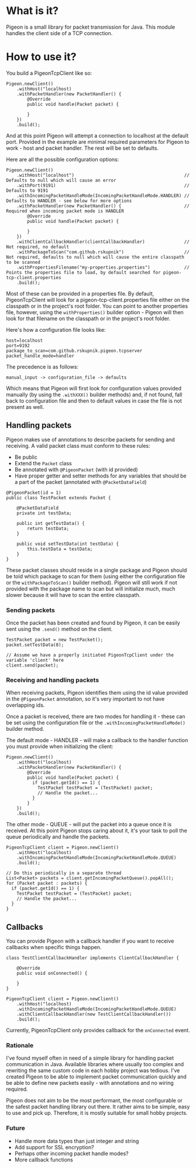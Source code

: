 # What is it?

Pigeon is a small library for packet transmission for Java. This module handles the client side of a TCP connection.

# How to use it?

You build a PigeonTcpClient like so:

```
Pigeon.newClient()
    .withHost("localhost)
    .withPacketHandler(new PacketHandler() {
        @Override
        public void handle(Packet packet) {

        }
    })
    .build();
```

And at this point Pigeon will attempt a connection to localhost at the default port. Provided in the example are minimal required parameters for Pigeon to work - host and packet handler. The rest will be set to defaults.

Here are all the possible configuration options:

```
Pigeon.newClient()
    .withHost("localhost")                                          // Defaults to null which will cause an error
    .withPort(9191)                                                 // Defaults to 9191
    .withIncomingPacketHandleMode(IncomingPacketHandleMode.HANDLER) // Defaults to HANDLER - see below for more options
    .withPacketHandler(new PacketHandler() {                        // Required when incoming packet mode is HANDLER
        @Override
        public void handle(Packet packet) {

        }
    })
    .withClientCallbackHandler(clientCallbackHandler)               // Not required, no default
    .withPackageToScan("com.github.rskupnik")                       // Not required, defaults to null which will cause the entire classpath to be scanned
    .withPropertiesFilename("my-properties.properties")             // Points the properties file to load, by default searched for pigeon-tcp-client.properties
    .build();
```

Most of these can be provided in a properties file. By default, PigeonTcpClient will look for a pigeon-tcp-client.properties file
either on the classpath or in the project's root folder. You can point to another properties file, however, using the
`withProperties()` builder option - Pigeon will then look for that filename on the classpath or in the project's root folder.

Here's how a configuration file looks like:

```
host=localhost
port=9192
package_to_scan=com.github.rskupnik.pigeon.tcpserver
packet_handle_mode=handler
```

The precedence is as follows:

`manual_input -> configuration_file -> defaults`

Which means that Pigeon will first look for configuration values provided manually (by using the `.withXXX()` builder methods) and, if not found, fall back to configuration file and then to default values in case the file is not present as well.

## Handling packets

Pigeon makes use of annotations to describe packets for sending and receiving.
A valid packet class must conform to these rules:
* Be public
* Extend the `Packet` class
* Be annotated with `@PigeonPacket` (with id provided)
* Have proper getter and setter methods for any variables that should be a part of the packet (annotated with `@PacketDataField`)

```
@PigeonPacket(id = 1)
public class TestPacket extends Packet {

    @PacketDataField
    private int testData;

    public int getTestData() {
        return testData;
    }

    public void setTestData(int testData) {
        this.testData = testData;
    }
}
```

These packet classes should reside in a single package and Pigeon should be told which package to scan for them (using either
the configuration file or the `withPackageToScan()` builder method). Pigeon will still work if not provided with the package name
to scan but will initialize much, much slower because it will have to scan the entire classpath.

### Sending packets

Once the packet has been created and found by Pigeon, it can be easily sent using the `.send()` method on the client.

```
TestPacket packet = new TestPacket();
packet.setTestData(8);

// Assume we have a properly initiated PigeonTcpClient under the variable 'client' here
client.send(packet);
```

### Receiving and handling packets

When receiving packets, Pigeon identifies them using the id value provided in the `@PigeonPacket` annotation, so it's very important
to not have overlapping ids.

Once a packet is received, there are two modes for handling it - these can be set using the configuration file or
the `.withIncomingPacketHandleMode()` builder method.

The default mode - HANDLER - will make a callback to the handler function you must provide when initializing the client:

```
Pigeon.newClient()
    .withHost("localhost)
    .withPacketHandler(new PacketHandler() {
        @Override
        public void handle(Packet packet) {
          if (packet.getId() == 1) {
            TestPacket testPacket = (TestPacket) packet;
            // Handle the packet...
          }
        }
    })
    .build();
```

The other mode - QUEUE - will put the packet into a queue once it is received. At this point Pigeon stops caring about it,
it's your task to poll the queue periodically and handle the packets.

```
PigeonTcpClient client = Pigeon.newClient()
    .withHost("localhost)
    .withIncomingPacketHandleMode(IncomingPacketHandleMode.QUEUE)
    .build();
    
// Do this periodically in a separate thread
List<Packet> packets = client.getIncomingPacketQueue().popAll();
for (Packet packet : packets) {
  if (packet.getId() == 1) {
    TestPacket testPacket = (TestPacket) packet;
    // Handle the packet...
  }
}
```

## Callbacks

You can provide Pigeon with a callback handler if you want to receive callbacks when specific things happen.

```
class TestClientCallbackHandler implements ClientCallbackHandler {

    @Override
    public void onConnected() {

    }
}

PigeonTcpClient client = Pigeon.newClient()
    .withHost("localhost)
    .withIncomingPacketHandleMode(IncomingPacketHandleMode.QUEUE)
    .withClientCallbackHandler(new TestClientCallbackHandler())
    .build();
```

Currently, PigeonTcpClient only provides callback for the `onConnected` event.

### Rationale

I've found myself often in need of a simple library for handling packet communication in Java. Available libraries
where usually too complex and rewriting the same custom code in each hobby project was tedious. I've created Pigeon to 
be able to implement packet communication quickly and be able to define new packets easily - with annotations and 
no wiring required.

Pigeon does not aim to be the most performant, the most configurable or the safest packet handling library out there. It rather aims
to be simple, easy to use and pick up. Therefore, it is mostly suitable for small hobby projects.

### Future

* Handle more data types than just integer and string
* Add support for SSL encryption?
* Perhaps other incoming packet handle modes?
* More callback functions

